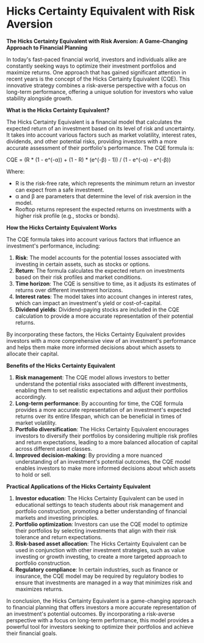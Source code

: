 # Hicks Certainty Equivalent with Risk Aversion

**The Hicks Certainty Equivalent with Risk Aversion: A Game-Changing Approach to Financial Planning**

In today's fast-paced financial world, investors and individuals alike are constantly seeking ways to optimize their investment portfolios and maximize returns. One approach that has gained significant attention in recent years is the concept of the Hicks Certainty Equivalent (CQE). This innovative strategy combines a risk-averse perspective with a focus on long-term performance, offering a unique solution for investors who value stability alongside growth.

**What is the Hicks Certainty Equivalent?**

The Hicks Certainty Equivalent is a financial model that calculates the expected return of an investment based on its level of risk and uncertainty. It takes into account various factors such as market volatility, interest rates, dividends, and other potential risks, providing investors with a more accurate assessment of their portfolio's performance. The CQE formula is:

CQE = (R \* (1 - e^(-α)) + (1 - R) \* (e^(-β) - 1)) / (1 - e^(-α) - e^(-β))

Where:

* R is the risk-free rate, which represents the minimum return an investor can expect from a safe investment.
* α and β are parameters that determine the level of risk aversion in the model.
* Rooftop returns represent the expected returns on investments with a higher risk profile (e.g., stocks or bonds).

**How the Hicks Certainty Equivalent Works**

The CQE formula takes into account various factors that influence an investment's performance, including:

1. **Risk**: The model accounts for the potential losses associated with investing in certain assets, such as stocks or options.
2. **Return**: The formula calculates the expected return on investments based on their risk profiles and market conditions.
3. **Time horizon**: The CQE is sensitive to time, as it adjusts its estimates of returns over different investment horizons.
4. **Interest rates**: The model takes into account changes in interest rates, which can impact an investment's yield or cost-of-capital.
5. **Dividend yields**: Dividend-paying stocks are included in the CQE calculation to provide a more accurate representation of their potential returns.

By incorporating these factors, the Hicks Certainty Equivalent provides investors with a more comprehensive view of an investment's performance and helps them make more informed decisions about which assets to allocate their capital.

**Benefits of the Hicks Certainty Equivalent**

1. **Risk management**: The CQE model allows investors to better understand the potential risks associated with different investments, enabling them to set realistic expectations and adjust their portfolios accordingly.
2. **Long-term performance**: By accounting for time, the CQE formula provides a more accurate representation of an investment's expected returns over its entire lifespan, which can be beneficial in times of market volatility.
3. **Portfolio diversification**: The Hicks Certainty Equivalent encourages investors to diversify their portfolios by considering multiple risk profiles and return expectations, leading to a more balanced allocation of capital across different asset classes.
4. **Improved decision-making**: By providing a more nuanced understanding of an investment's potential outcomes, the CQE model enables investors to make more informed decisions about which assets to hold or sell.

**Practical Applications of the Hicks Certainty Equivalent**

1. **Investor education**: The Hicks Certainty Equivalent can be used in educational settings to teach students about risk management and portfolio construction, promoting a better understanding of financial markets and investing principles.
2. **Portfolio optimization**: Investors can use the CQE model to optimize their portfolios by selecting investments that align with their risk tolerance and return expectations.
3. **Risk-based asset allocation**: The Hicks Certainty Equivalent can be used in conjunction with other investment strategies, such as value investing or growth investing, to create a more targeted approach to portfolio construction.
4. **Regulatory compliance**: In certain industries, such as finance or insurance, the CQE model may be required by regulatory bodies to ensure that investments are managed in a way that minimizes risk and maximizes returns.

In conclusion, the Hicks Certainty Equivalent is a game-changing approach to financial planning that offers investors a more accurate representation of an investment's potential outcomes. By incorporating a risk-averse perspective with a focus on long-term performance, this model provides a powerful tool for investors seeking to optimize their portfolios and achieve their financial goals.
